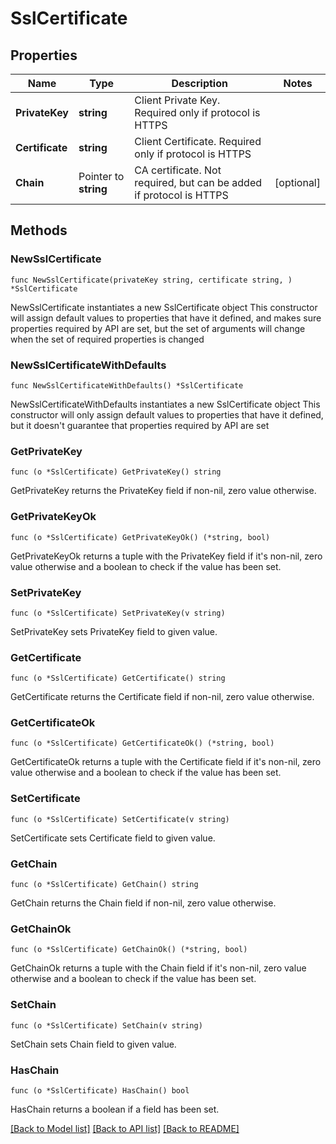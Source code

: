 # SslCertificate

## Properties

Name | Type | Description | Notes
------------ | ------------- | ------------- | -------------
**PrivateKey** | **string** | Client Private Key. Required only if protocol is HTTPS | 
**Certificate** | **string** | Client Certificate. Required only if protocol is HTTPS | 
**Chain** | Pointer to **string** | CA certificate. Not required, but can be added if protocol is HTTPS | [optional] 

## Methods

### NewSslCertificate

`func NewSslCertificate(privateKey string, certificate string, ) *SslCertificate`

NewSslCertificate instantiates a new SslCertificate object
This constructor will assign default values to properties that have it defined,
and makes sure properties required by API are set, but the set of arguments
will change when the set of required properties is changed

### NewSslCertificateWithDefaults

`func NewSslCertificateWithDefaults() *SslCertificate`

NewSslCertificateWithDefaults instantiates a new SslCertificate object
This constructor will only assign default values to properties that have it defined,
but it doesn't guarantee that properties required by API are set

### GetPrivateKey

`func (o *SslCertificate) GetPrivateKey() string`

GetPrivateKey returns the PrivateKey field if non-nil, zero value otherwise.

### GetPrivateKeyOk

`func (o *SslCertificate) GetPrivateKeyOk() (*string, bool)`

GetPrivateKeyOk returns a tuple with the PrivateKey field if it's non-nil, zero value otherwise
and a boolean to check if the value has been set.

### SetPrivateKey

`func (o *SslCertificate) SetPrivateKey(v string)`

SetPrivateKey sets PrivateKey field to given value.


### GetCertificate

`func (o *SslCertificate) GetCertificate() string`

GetCertificate returns the Certificate field if non-nil, zero value otherwise.

### GetCertificateOk

`func (o *SslCertificate) GetCertificateOk() (*string, bool)`

GetCertificateOk returns a tuple with the Certificate field if it's non-nil, zero value otherwise
and a boolean to check if the value has been set.

### SetCertificate

`func (o *SslCertificate) SetCertificate(v string)`

SetCertificate sets Certificate field to given value.


### GetChain

`func (o *SslCertificate) GetChain() string`

GetChain returns the Chain field if non-nil, zero value otherwise.

### GetChainOk

`func (o *SslCertificate) GetChainOk() (*string, bool)`

GetChainOk returns a tuple with the Chain field if it's non-nil, zero value otherwise
and a boolean to check if the value has been set.

### SetChain

`func (o *SslCertificate) SetChain(v string)`

SetChain sets Chain field to given value.

### HasChain

`func (o *SslCertificate) HasChain() bool`

HasChain returns a boolean if a field has been set.


[[Back to Model list]](../README.md#documentation-for-models) [[Back to API list]](../README.md#documentation-for-api-endpoints) [[Back to README]](../README.md)


